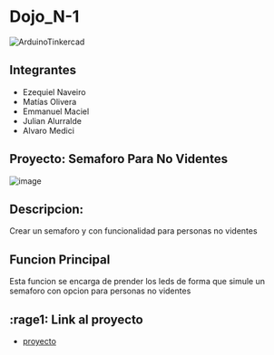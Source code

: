 # Dojo_N-1

![ArduinoTinkercad](https://user-images.githubusercontent.com/99840908/233510660-158b98aa-67e9-4791-9339-8779df31c734.jpg)

## Integrantes

- Ezequiel Naveiro
- Matías Olivera
- Emmanuel Maciel
- Julian Alurralde
- Alvaro Medici

## Proyecto: Semaforo Para No Videntes

![image](https://user-images.githubusercontent.com/99840908/233511541-da542f5d-35ea-4a9c-8105-33f33c1db015.png)

## Descripcion: 

Crear un semaforo y con funcionalidad para personas no videntes

## Funcion Principal

Esta funcion se encarga de prender los leds de forma que simule un semaforo con opcion para personas no videntes


## :rage1: Link al proyecto
- [proyecto](https://www.tinkercad.com/things/ajZCUOSbUis-ingenious-krunk-hillar/editel?sharecode=HyMGJVDGCCbBQA1KGuteHUzsFk9MEPF2FEtG7YAPzyA)
